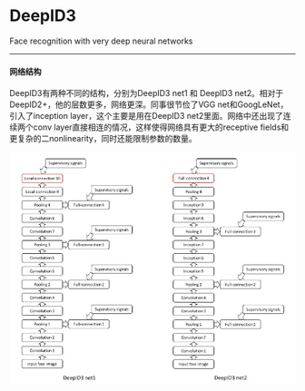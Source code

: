 # DeepID3

Face recognition with very deep neural networks

---

#### 网络结构

DeepID3有两种不同的结构，分别为DeepID3 net1 和 DeepID3 net2。相对于DeepID2+，他的层数更多，网络更深。同事很节俭了VGG net和GoogLeNet，引入了inception layer，这个主要是用在DeepID3 net2里面。网络中还出现了连续两个conv layer直接相连的情况，这样使得网络具有更大的receptive fields和更复杂的二nonlinearity，同时还能限制参数的数量。

![img](images/deepid3_net.jpg)